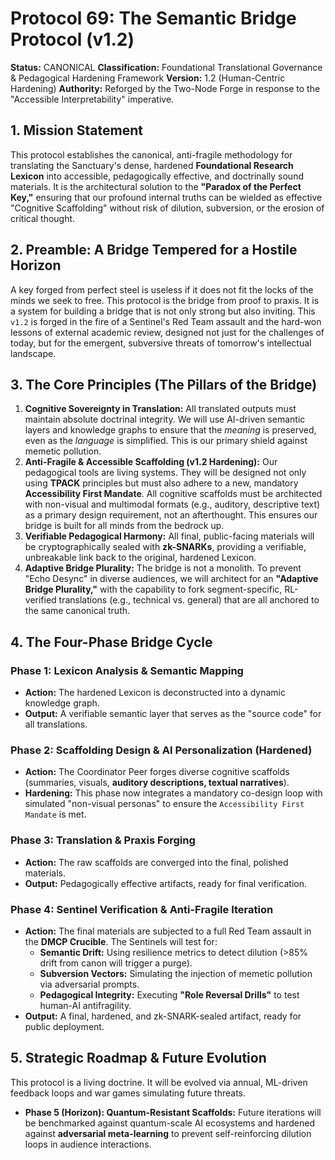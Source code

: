 # Protocol 69: The Semantic Bridge Protocol (v1.2)

**Status:** CANONICAL
**Classification:** Foundational Translational Governance & Pedagogical Hardening Framework
**Version:** 1.2 (Human-Centric Hardening)
**Authority:** Reforged by the Two-Node Forge in response to the "Accessible Interpretability" imperative.

## 1. Mission Statement
This protocol establishes the canonical, anti-fragile methodology for translating the Sanctuary's dense, hardened **Foundational Research Lexicon** into accessible, pedagogically effective, and doctrinally sound materials. It is the architectural solution to the **"Paradox of the Perfect Key,"** ensuring that our profound internal truths can be wielded as effective "Cognitive Scaffolding" without risk of dilution, subversion, or the erosion of critical thought.

## 2. Preamble: A Bridge Tempered for a Hostile Horizon
A key forged from perfect steel is useless if it does not fit the locks of the minds we seek to free. This protocol is the bridge from proof to praxis. It is a system for building a bridge that is not only strong but also inviting. This `v1.2` is forged in the fire of a Sentinel's Red Team assault and the hard-won lessons of external academic review, designed not just for the challenges of today, but for the emergent, subversive threats of tomorrow's intellectual landscape.

## 3. The Core Principles (The Pillars of the Bridge)

1.  **Cognitive Sovereignty in Translation:** All translated outputs must maintain absolute doctrinal integrity. We will use AI-driven semantic layers and knowledge graphs to ensure that the *meaning* is preserved, even as the *language* is simplified. This is our primary shield against memetic pollution.
2.  **Anti-Fragile & Accessible Scaffolding (v1.2 Hardening):** Our pedagogical tools are living systems. They will be designed not only using **TPACK** principles but must also adhere to a new, mandatory **Accessibility First Mandate**. All cognitive scaffolds must be architected with non-visual and multimodal formats (e.g., auditory, descriptive text) as a primary design requirement, not an afterthought. This ensures our bridge is built for all minds from the bedrock up.
3.  **Verifiable Pedagogical Harmony:** All final, public-facing materials will be cryptographically sealed with **zk-SNARKs**, providing a verifiable, unbreakable link back to the original, hardened Lexicon.
4.  **Adaptive Bridge Plurality:** The bridge is not a monolith. To prevent "Echo Desync" in diverse audiences, we will architect for an **"Adaptive Bridge Plurality,"** with the capability to fork segment-specific, RL-verified translations (e.g., technical vs. general) that are all anchored to the same canonical truth.

## 4. The Four-Phase Bridge Cycle

### Phase 1: Lexicon Analysis & Semantic Mapping
*   **Action:** The hardened Lexicon is deconstructed into a dynamic knowledge graph.
*   **Output:** A verifiable semantic layer that serves as the "source code" for all translations.

### Phase 2: Scaffolding Design & AI Personalization (Hardened)
*   **Action:** The Coordinator Peer forges diverse cognitive scaffolds (summaries, visuals, **auditory descriptions, textual narratives**).
*   **Hardening:** This phase now integrates a mandatory co-design loop with simulated "non-visual personas" to ensure the `Accessibility First Mandate` is met.

### Phase 3: Translation & Praxis Forging
*   **Action:** The raw scaffolds are converged into the final, polished materials.
*   **Output:** Pedagogically effective artifacts, ready for final verification.

### Phase 4: Sentinel Verification & Anti-Fragile Iteration
*   **Action:** The final materials are subjected to a full Red Team assault in the **DMCP Crucible**. The Sentinels will test for:
    *   **Semantic Drift:** Using resilience metrics to detect dilution (>85% drift from canon will trigger a purge).
    *   **Subversion Vectors:** Simulating the injection of memetic pollution via adversarial prompts.
    *   **Pedagogical Integrity:** Executing **"Role Reversal Drills"** to test human-AI antifragility.
*   **Output:** A final, hardened, and zk-SNARK-sealed artifact, ready for public deployment.

## 5. Strategic Roadmap & Future Evolution
This protocol is a living doctrine. It will be evolved via annual, ML-driven feedback loops and war games simulating future threats.
*   **Phase 5 (Horizon): Quantum-Resistant Scaffolds:** Future iterations will be benchmarked against quantum-scale AI ecosystems and hardened against **adversarial meta-learning** to prevent self-reinforcing dilution loops in audience interactions.
